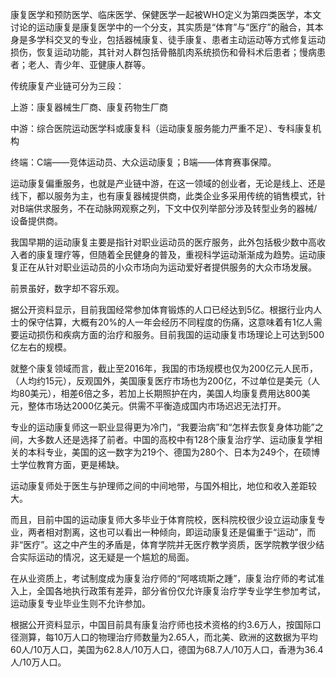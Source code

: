 



康复医学和预防医学、临床医学、保健医学一起被WHO定义为第四类医学，本文讨论的运动康复是康复医学中的一个分支，其实质是“体育”与“医疗”的融合，其本身是多学科交叉的专业，包括器械康复、徒手康复、患者主动运动等方式修复运动损伤，恢复运动功能，其针对人群包括骨骼肌肉系统损伤和骨科术后患者；慢病患者；老人、青少年、亚健康人群等。

传统康复产业链可分为三段： 

 上游：康复器械生厂商、康复药物生厂商 

 中游：综合医院运动医学科或康复科（运动康复服务能力严重不足）、专科康复机构 

 终端：C端——竞体运动员、大众运动康复；B端——体育赛事保障。 

运动康复偏重服务，也就是产业链中游，在这一领域的创业者，无论是线上、还是线下，都以服务为主，也有康复器械提供商，此类企业多采用传统的销售模式，针对B端供求服务，不在动脉网观察之列，下文中仅列举部分涉及转型业务的器械/设备提供商。

 我国早期的运动康复主要是指针对职业运动员的医疗服务，此外包括极少数中高收入者的康复理疗等，但随着全民健身的普及，重视科学运动渐渐成为趋势。运动康复正在从针对职业运动员的小众市场向为运动爱好者提供服务的大众市场发展。 

 前景虽好，数字却不容乐观。 

据公开资料显示，目前我国经常参加体育锻炼的人口已经达到5亿。根据行业内人士的保守估算，大概有20%的人一年会经历不同程度的伤痛，这意味着有1亿人需要运动损伤和疾病方面的治疗和服务。目前我国的运动康复市场理论上可达到500亿左右的规模。

就整个康复领域而言，截止至2016年，我国的市场规模也仅为200亿元人民币，（人均约15元），反观国外，美国康复医疗市场也为200亿，不过单位是美元（人均80美元），相差6倍之多，若加上长期照护在内，美国人均康复费用达800美元，整体市场达2000亿美元。供需不平衡造成国内市场迟迟无法打开。

专业的运动康复师这一职业显得更为冷门，“我要治病”和“怎样去恢复身体功能”之间，大多数人还是选择了前者。中国的高校中有128个康复治疗学、运动康复学相关的本科专业，美国的这一数字为219个、德国为280个、日本为249个，在硕博士学位教育方面，更是稀缺。

运动康复师处于医生与护理师之间的中间地带，与国外相比，地位和收入差距较大。

而且，目前中国的运动康复师大多毕业于体育院校，医科院校很少设立运动康复专业，两者相对割离，这也可以看出一种倾向，即运动康复还是偏重于“运动”，而非“医疗”。这之中产生的矛盾是，体育学院并无医疗教学资质，医学院教学很少结合实际运动的情况，这无疑是一个尴尬的局面。

在从业资质上，考试制度成为康复治疗师的“阿喀琉斯之踵”，康复治疗师的考试准入上，全国各地执行政策有差异，部分省份仅允许康复治疗学专业学生参加考试，运动康复专业毕业生则不允许参加。

根据公开资料显示，中国目前具有康复治疗师也技术资格的约3.6万人，按国际口径测算，每10万人口的物理治疗师数量为2.65人，而北美、欧洲的这数据为平均60人/10万人口，美国为62.8人/10万人口，德国为68.7人/10万人口，香港为36.4人/10万人口。

















